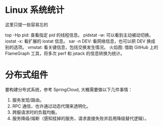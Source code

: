 Linux 系统统计
===
这里只提一些容易忘的

top -Hp pid: 查看指定 pid 的线程信息。
pidstat -w: 可以看到主动被动切换。
iostat -x: 看扩展的 iostat 信息。
sar -n DEV: 看网络信息，也可以把 DEV 换成别的选项。
vmstat: 看关键信息，包括交换发生情况。
火焰图: 借助 GitHub 上的 FlameGraph 工具，将多次 perf 和 jstack 的信息转换为统计。

分布式组件
===
要构建分布式系统，参考 SpringCloud, 大概需要做以下几件事情：
1. 服务发现/路由。
2. RPC 通信，也许通过动态代理来透明化。
3. 跨服请求时的负载均衡。
4. 服务降级/熔断（感知挂掉的服务，请求直接失败并启用降级替代逻辑）。